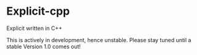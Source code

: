# Explicit-cpp
Explicit written in C++

This is actively in development, hence unstable. Please stay tuned until a stable Version 1.0 comes out!
